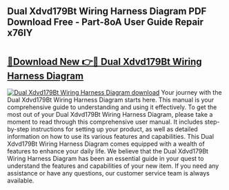 ## Dual Xdvd179Bt Wiring Harness Diagram PDF Download Free - Part-8oA User Guide Repair x76lY

# <h2><a href="http://dfunuui.blite.top/?on=Dual+Xdvd179Bt+Wiring+Harness+Diagram">🔗Download New 👉🔴 Dual Xdvd179Bt Wiring Harness Diagram</a></h2>

[![Dual Xdvd179Bt Wiring Harness Diagram download](https://i.imgur.com/lujVjoI.png)](http://dfunuui.blite.top/?on=Dual+Xdvd179Bt+Wiring+Harness+Diagram)
Your journey with the Dual Xdvd179Bt Wiring Harness Diagram starts here. This manual is your comprehensive guide to understanding and using it effectively. To get the most out of your Dual Xdvd179Bt Wiring Harness Diagram, please take a moment to read through this comprehensive user manual. It includes step-by-step instructions for setting up your product, as well as detailed information on how to use its various features and capabilities. This Dual Xdvd179Bt Wiring Harness Diagram comes equipped with a wealth of features to enhance your daily life. We believe that the Dual Xdvd179Bt Wiring Harness Diagram has been an essential guide in your quest to understand the features and capabilities of your new item. If you need any assistance or have any questions, our customer service team is always available.
